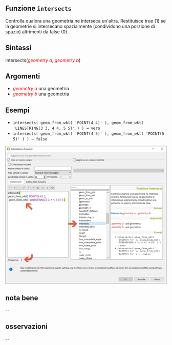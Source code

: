 ## Funzione `intersects`

Controlla qualora una geometria ne interseca un'altra. Restituisce true (1) se la geometrie si intersecano spazialmente (condividono una porzione di spazio) altrimenti da false (0).

## Sintassi

intersects(<span style="color:red;">_geometry a_</span>, <span style="color:red;">_geometry b_</span>)

## Argomenti

* <span style="color:red;">_geometry a_</span> una geometria
* <span style="color:red;">_geometry b_</span> una geometria

## Esempi

* `intersects( geom_from_wkt( 'POINT(4 4)' ), geom_from_wkt( 'LINESTRING(3 3, 4 4, 5 5)' ) ) → vero`
* `intersects( geom_from_wkt( 'POINT(4 5)' ), geom_from_wkt( 'POINT(5 5)' ) ) → falso`

<img src="/img/geometria/intersects/intersects1.png">

## nota bene

--

## osservazioni

--